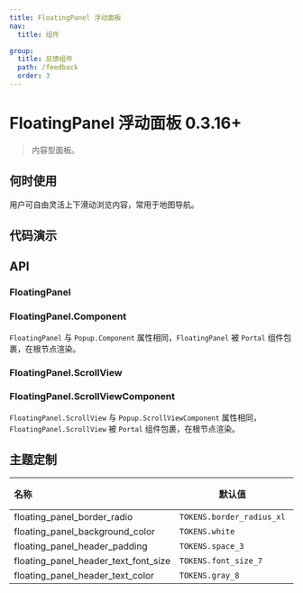 ```yaml
---
title: FloatingPanel 浮动面板
nav:
  title: 组件

group:
  title: 反馈组件
  path: /feedback
  order: 3
---
```


# FloatingPanel 浮动面板 <Badge>0.3.16+</Badge>

> 内容型面板。

## 何时使用

用户可自由灵活上下滑动浏览内容，常用于地图导航。

## 代码演示

<code src="./__fixtures__/base.tsx"></code>
<code src="./__fixtures__/base2.tsx"></code>
<code src="./__fixtures__/scroll.tsx"></code>

## API

### FloatingPanel

### FloatingPanel.Component

`FloatingPanel` 与 `Popup.Component` 属性相同，`FloatingPanel` 被 `Portal` 组件包裹，在根节点渲染。

### FloatingPanel.ScrollView

### FloatingPanel.ScrollViewComponent

`FloatingPanel.ScrollView` 与 `Popup.ScrollViewComponent` 属性相同，`FloatingPanel.ScrollView` 被 `Portal` 组件包裹，在根节点渲染。

## 主题定制

| 名称                                 | 默认值                    | 描述 |
| :----------------------------------- | ------------------------- | ---- |
| floating_panel_border_radio          | `TOKENS.border_radius_xl` | -    |
| floating_panel_background_color      | `TOKENS.white`            | -    |
| floating_panel_header_padding        | `TOKENS.space_3`          | -    |
| floating_panel_header_text_font_size | `TOKENS.font_size_7`      | -    |
| floating_panel_header_text_color     | `TOKENS.gray_8`           | -    |
